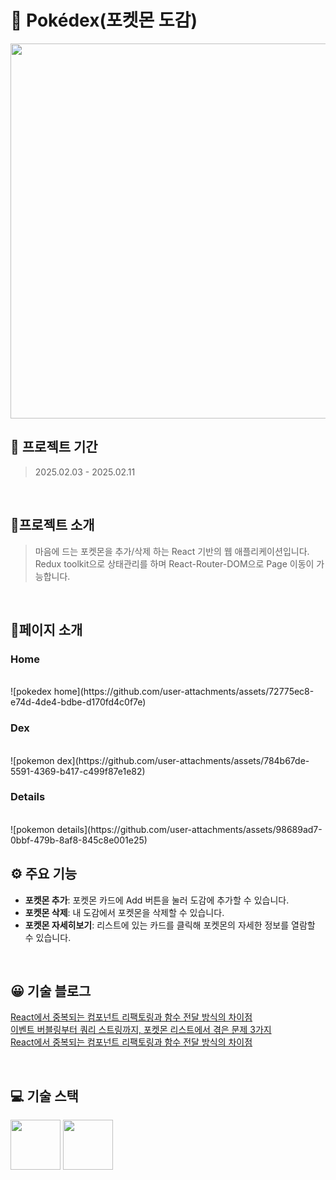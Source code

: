 # 📕 Pokédex(포켓몬 도감)
<img src="https://github.com/user-attachments/assets/78cfb905-3c11-42bf-96f4-1f2c612bfa9c" width="600px" />

<br>

## 📅 프로젝트 기간
> 2025.02.03 - 2025.02.11

<br>

## 📝프로젝트 소개
> 마음에 드는 포켓몬을 추가/삭제 하는 React 기반의 웹 애플리케이션입니다. <br> Redux toolkit으로 상태관리를 하며 React-Router-DOM으로 Page 이동이 가능합니다.

<br>

## 📜페이지 소개
### Home
<br>
![pokedex home](https://github.com/user-attachments/assets/72775ec8-e74d-4de4-bdbe-d170fd4c0f7e)
<br>

### Dex
<br>
![pokemon dex](https://github.com/user-attachments/assets/784b67de-5591-4369-b417-c499f87e1e82)
<br>

### Details
<br>
![pokemon details](https://github.com/user-attachments/assets/98689ad7-0bbf-479b-8af8-845c8e001e25)
<br>

## ⚙ 주요 기능
- **포켓몬 추가**: 포켓몬 카드에 Add 버튼을 눌러 도감에 추가할 수 있습니다.
- **포켓몬 삭제**: 내 도감에서 포켓몬을 삭제할 수 있습니다.
- **포켓몬 자세히보기**: 리스트에 있는 카드를 클릭해 포켓몬의 자세한 정보를 열람할 수 있습니다.

<br>

## 😀 기술 블로그
[React에서 중복되는 컴포넌트 리팩토링과 함수 전달 방식의 차이점](https://debnjin.tistory.com/88)
<br>
[이벤트 버블링부터 쿼리 스트링까지, 포켓몬 리스트에서 겪은 문제 3가지](https://debnjin.tistory.com/90)
<br>
[React에서 중복되는 컴포넌트 리팩토링과 함수 전달 방식의 차이점](https://debnjin.tistory.com/91)

<br>

## 💻 기술 스택
<img src="https://github.com/yewon-Noh/readme-template/blob/main/skills/JavaScript.png?raw=true" width="80"> <img src="https://github.com/yewon-Noh/readme-template/blob/main/skills/React.png?raw=true" width="80">
